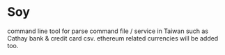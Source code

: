 # Soy

command line tool for parse command file / service in Taiwan such as Cathay bank & credit card csv. ethereum related currencies will be added too.
